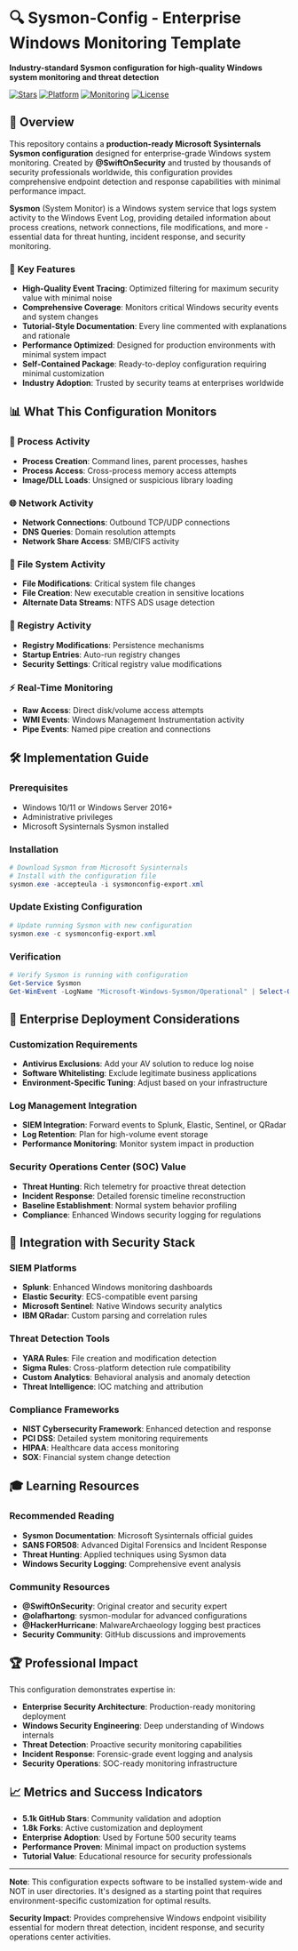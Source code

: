 # 🔍 Sysmon-Config - Enterprise Windows Monitoring Template

**Industry-standard Sysmon configuration for high-quality Windows system monitoring and threat detection**

[![Stars](https://img.shields.io/badge/GitHub-5.1k%20stars-yellow.svg)](https://github.com/SwiftOnSecurity/sysmon-config)
[![Platform](https://img.shields.io/badge/Platform-Windows-blue.svg)](#)
[![Monitoring](https://img.shields.io/badge/Monitoring-Sysmon-green.svg)](#)
[![License](https://img.shields.io/badge/License-CC0--1.0-red.svg)](#)

## 🎯 Overview

This repository contains a **production-ready Microsoft Sysinternals Sysmon configuration** designed for enterprise-grade Windows system monitoring. Created by **@SwiftOnSecurity** and trusted by thousands of security professionals worldwide, this configuration provides comprehensive endpoint detection and response capabilities with minimal performance impact.

**Sysmon** (System Monitor) is a Windows system service that logs system activity to the Windows Event Log, providing detailed information about process creations, network connections, file modifications, and more - essential data for threat hunting, incident response, and security monitoring.

### 🚀 **Key Features**

- **High-Quality Event Tracing**: Optimized filtering for maximum security value with minimal noise
- **Comprehensive Coverage**: Monitors critical Windows security events and system changes
- **Tutorial-Style Documentation**: Every line commented with explanations and rationale
- **Performance Optimized**: Designed for production environments with minimal system impact
- **Self-Contained Package**: Ready-to-deploy configuration requiring minimal customization
- **Industry Adoption**: Trusted by security teams at enterprises worldwide

## 📊 **What This Configuration Monitors**

### **🎯 Process Activity**
- **Process Creation**: Command lines, parent processes, hashes
- **Process Access**: Cross-process memory access attempts
- **Image/DLL Loads**: Unsigned or suspicious library loading

### **🌐 Network Activity**
- **Network Connections**: Outbound TCP/UDP connections
- **DNS Queries**: Domain resolution attempts
- **Network Share Access**: SMB/CIFS activity

### **📁 File System Activity**
- **File Modifications**: Critical system file changes
- **File Creation**: New executable creation in sensitive locations
- **Alternate Data Streams**: NTFS ADS usage detection

### **🔐 Registry Activity**
- **Registry Modifications**: Persistence mechanisms
- **Startup Entries**: Auto-run registry changes
- **Security Settings**: Critical registry value modifications

### **⚡ Real-Time Monitoring**
- **Raw Access**: Direct disk/volume access attempts
- **WMI Events**: Windows Management Instrumentation activity
- **Pipe Events**: Named pipe creation and connections

## 🛠️ **Implementation Guide**

### **Prerequisites**
- Windows 10/11 or Windows Server 2016+
- Administrative privileges
- Microsoft Sysinternals Sysmon installed

### **Installation**
```powershell
# Download Sysmon from Microsoft Sysinternals
# Install with the configuration file
sysmon.exe -accepteula -i sysmonconfig-export.xml
```

### **Update Existing Configuration**
```powershell
# Update running Sysmon with new configuration
sysmon.exe -c sysmonconfig-export.xml
```

### **Verification**
```powershell
# Verify Sysmon is running with configuration
Get-Service Sysmon
Get-WinEvent -LogName "Microsoft-Windows-Sysmon/Operational" | Select-Object -First 10
```

## 🎯 **Enterprise Deployment Considerations**

### **Customization Requirements**
- **Antivirus Exclusions**: Add your AV solution to reduce log noise
- **Software Whitelisting**: Exclude legitimate business applications
- **Environment-Specific Tuning**: Adjust based on your infrastructure

### **Log Management Integration**
- **SIEM Integration**: Forward events to Splunk, Elastic, Sentinel, or QRadar
- **Log Retention**: Plan for high-volume event storage
- **Performance Monitoring**: Monitor system impact in production

### **Security Operations Center (SOC) Value**
- **Threat Hunting**: Rich telemetry for proactive threat detection
- **Incident Response**: Detailed forensic timeline reconstruction
- **Baseline Establishment**: Normal system behavior profiling
- **Compliance**: Enhanced Windows security logging for regulations

## 🔗 **Integration with Security Stack**

### **SIEM Platforms**
- **Splunk**: Enhanced Windows monitoring dashboards
- **Elastic Security**: ECS-compatible event parsing
- **Microsoft Sentinel**: Native Windows security analytics
- **IBM QRadar**: Custom parsing and correlation rules

### **Threat Detection Tools**
- **YARA Rules**: File creation and modification detection
- **Sigma Rules**: Cross-platform detection rule compatibility
- **Custom Analytics**: Behavioral analysis and anomaly detection
- **Threat Intelligence**: IOC matching and attribution

### **Compliance Frameworks**
- **NIST Cybersecurity Framework**: Enhanced detection and response
- **PCI DSS**: Detailed system monitoring requirements
- **HIPAA**: Healthcare data access monitoring
- **SOX**: Financial system change detection

## 🎓 **Learning Resources**

### **Recommended Reading**
- **Sysmon Documentation**: Microsoft Sysinternals official guides
- **SANS FOR508**: Advanced Digital Forensics and Incident Response
- **Threat Hunting**: Applied techniques using Sysmon data
- **Windows Security Logging**: Comprehensive event analysis

### **Community Resources**
- **@SwiftOnSecurity**: Original creator and security expert
- **@olafhartong**: sysmon-modular for advanced configurations
- **@HackerHurricane**: MalwareArchaeology logging best practices
- **Security Community**: GitHub discussions and improvements

## 🏆 **Professional Impact**

This configuration demonstrates expertise in:
- **Enterprise Security Architecture**: Production-ready monitoring deployment
- **Windows Security Engineering**: Deep understanding of Windows internals
- **Threat Detection**: Proactive security monitoring capabilities
- **Incident Response**: Forensic-grade event logging and analysis
- **Security Operations**: SOC-ready monitoring infrastructure

## 📈 **Metrics and Success Indicators**

- **5.1k GitHub Stars**: Community validation and adoption
- **1.8k Forks**: Active customization and deployment
- **Enterprise Adoption**: Used by Fortune 500 security teams
- **Performance Proven**: Minimal impact on production systems
- **Tutorial Value**: Educational resource for security professionals

---

**Note**: This configuration expects software to be installed system-wide and NOT in user directories. It's designed as a starting point that requires environment-specific customization for optimal results.

**Security Impact**: Provides comprehensive Windows endpoint visibility essential for modern threat detection, incident response, and security operations center activities.
